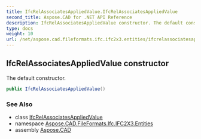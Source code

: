 ```yaml
---
title: IfcRelAssociatesAppliedValue.IfcRelAssociatesAppliedValue
second_title: Aspose.CAD for .NET API Reference
description: IfcRelAssociatesAppliedValue constructor. The default constructor
type: docs
weight: 10
url: /net/aspose.cad.fileformats.ifc.ifc2x3.entities/ifcrelassociatesappliedvalue/ifcrelassociatesappliedvalue/
---
```

## IfcRelAssociatesAppliedValue constructor

The default constructor.

```csharp
public IfcRelAssociatesAppliedValue()
```

### See Also

* class [IfcRelAssociatesAppliedValue](../)
* namespace [Aspose.CAD.FileFormats.Ifc.IFC2X3.Entities](../../ifcrelassociatesappliedvalue/)
* assembly [Aspose.CAD](../../../)


